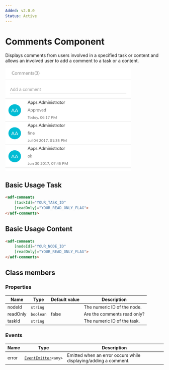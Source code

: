 ```yaml
---
Added: v2.0.0
Status: Active
---
```


# Comments Component

Displays comments from users involved in a specified task or content and allows an involved user to add a comment to a task or a content.

![adf-comments](../docassets/images/adf-comments.png)

## Basic Usage Task

```html
<adf-comments
    [taskId]="YOUR_TASK_ID"
    [readOnly]="YOUR_READ_ONLY_FLAG">
</adf-comments>
```

## Basic Usage Content

```html
<adf-comments
    [nodeId]="YOUR_NODE_ID"
    [readOnly]="YOUR_READ_ONLY_FLAG">
</adf-comments>
```

## Class members

### Properties

| Name | Type | Default value | Description |
| ---- | ---- | ------------- | ----------- |
| nodeId | `string` |  | The numeric ID of the node. |
| readOnly | `boolean` | false | Are the comments read only? |
| taskId | `string` |  | The numeric ID of the task. |

### Events

| Name | Type | Description |
| ---- | ---- | ----------- |
| error | [`EventEmitter`](https://angular.io/api/core/EventEmitter)`<any>` | Emitted when an error occurs while displaying/adding a comment. |

